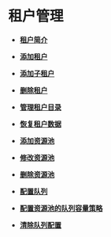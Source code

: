 # 租户管理<a name="ZH-CN_TOPIC_0174499465"></a>

-   **[租户简介](租户简介-141.md)**  

-   **[添加租户](添加租户-142.md)**  

-   **[添加子租户](添加子租户-143.md)**  

-   **[删除租户](删除租户-144.md)**  

-   **[管理租户目录](管理租户目录-145.md)**  

-   **[恢复租户数据](恢复租户数据-146.md)**  

-   **[添加资源池](添加资源池-147.md)**  

-   **[修改资源池](修改资源池-148.md)**  

-   **[删除资源池](删除资源池-149.md)**  

-   **[配置队列](配置队列-150.md)**  

-   **[配置资源池的队列容量策略](配置资源池的队列容量策略-151.md)**  

-   **[清除队列配置](清除队列配置-152.md)**  


